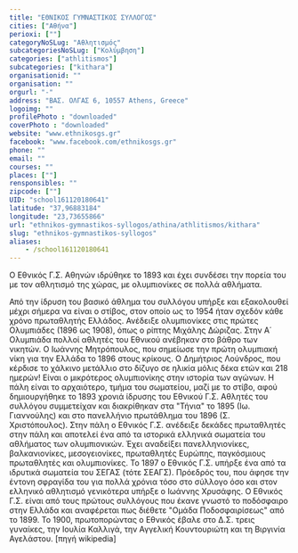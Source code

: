 ```yaml
---
title: "ΕΘΝΙΚΟΣ ΓΥΜΝΑΣΤΙΚΟΣ ΣΥΛΛΟΓΟΣ"
cities: ["Αθήνα"]
perioxi: [""]
categoryNoSLug: "Αθλητισμός"
subcategoriesNoSLug: ["Κολύμβηση"]
categories: ["athlitismos"]
subcategories: ["kithara"]
organisationid: ""
organisation: ""
orgurl: "-"
address: "ΒΑΣ. ΟΛΓΑΣ 6, 10557 Athens, Greece"
logoimg: ""
profilePhoto : "downloaded"
coverPhoto : "downloaded"
website: "www.ethnikosgs.gr"
facebook: "www.facebook.com/ethnikosgs.gr"
phone: ""
email: ""
courses: ""
places: [""]
rensponsibles: ""
zipcode: [""]
UID: "school161120180641"
latitude: "37,96883184"
longitude: "23,73655866"
url: "ethnikos-gymnastikos-syllogos/athina/athlitismos/kithara"
slug: "ethnikos-gymnastikos-syllogos"
aliases:
    - /school161120180641
---
```



Ο Εθνικός Γ.Σ. Αθηνών ιδρύθηκε το 1893 και έχει συνδέσει την πορεία του με τον αθλητισμό της χώρας, με ολυμπιονίκες σε πολλά αθλήματα.

Από την ίδρυση του βασικό άθλημα του συλλόγου υπήρξε και εξακολουθεί μέχρι σήμερα να είναι ο στίβος, στον οποίο ως το 1954 ήταν σχεδόν κάθε χρόνο πρωταθλητής Ελλάδος. Ανέδειξε ολυμπιονίκες στις πρώτες Ολυμπιάδες (1896 ως 1908), όπως ο ρίπτης Μιχάλης Δώριζας. Στην Α΄ Ολυμπιάδα πολλοί αθλητές του Εθνικού ανέβηκαν στο βάθρο των νικητών. Ο Ιωάννης Μητρόπουλος, που σημείωσε την πρώτη ολυμπιακή νίκη για την Ελλάδα το 1896 στους κρίκους. Ο Δημήτριος Λούνδρος, που κέρδισε το χάλκινο μετάλλιο στο δίζυγο σε ηλικία μόλις δέκα ετών και 218 ημερών! Είναι ο μικρότερος ολυμπιονίκης στην ιστορία των αγώνων. Η πάλη είναι το αρχαιότερο, τμήμα του σωματείου, μαζί με το στίβο, αφού δημιουργήθηκε το 1893 χρονιά ίδρυσης του Εθνικού Γ.Σ. Αθλητές του συλλόγου συμμετείχαν και διακρίθηκαν στα &quot;Τήνια&quot; το 1895 (Ιω. Γιαννούλης) και στο πανελλήνιο πρωτάθλημα του 1896 (Σ. Χριστόπουλος). Στην πάλη ο Εθνικός Γ.Σ. ανέδειξε δεκάδες πρωταθλητές στην πάλη και αποτελεί ένα από τα ιστορικά ελληνικά σωματεία του αθλήματος των ολυμπιονικών. Έχει αναδείξει πανελληνιονίκες, βαλκανιονίκες, μεσογειονίκες, πρωταθλητές Ευρώπης, παγκόσμιους πρωταθλητές και ολυμπιονίκες. Το 1897 ο Εθνικός Γ.Σ. υπήρξε ένα από τα ιδρυτικά σωματεία του ΣΕΓΑΣ (τότε ΣΕΑΓΣ). Πρόεδρός του, που άφησε την έντονη σφραγίδα του για πολλά χρόνια τόσο στο σύλλογο όσο και στον ελληνικό αθλητισμό γενικότερα υπήρξε ο Ιωάννης Χρυσάφης. Ο Εθνικός Γ.Σ. είναι από τους πρώτους συλλόγους που έκανε γνωστό το ποδόσφαιρο στην Ελλάδα και αναφέρεται πως διέθετε &quot;Ομάδα Ποδοσφαιρίσεως&quot; από το 1899. Το 1900, πρωτοπορώντας ο Εθνικός έβαλε στο Δ.Σ. τρεις γυναίκες, την Ιουλία Καλλιγά, την Αγγελική Κουντουριώτη και τη Βιργινία Αγελάστου. [πηγή wikipedia]